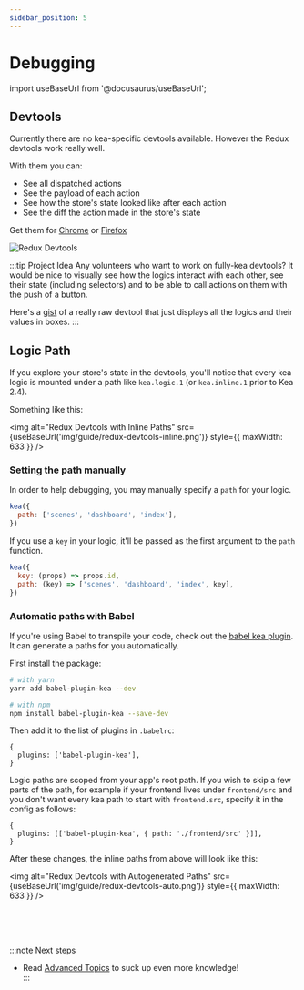 ```yaml
---
sidebar_position: 5
---
```


# Debugging

import useBaseUrl from '@docusaurus/useBaseUrl';

## Devtools

Currently there are no kea-specific devtools available. However the Redux devtools work really
well.

With them you can:

- See all dispatched actions
- See the payload of each action
- See how the store's state looked like after each action
- See the diff the action made in the store's state

Get them for [Chrome](https://chrome.google.com/webstore/detail/redux-devtools/lmhkpmbekcpmknklioeibfkpmmfibljd?hl=en)
or [Firefox](https://addons.mozilla.org/en-US/firefox/addon/reduxdevtools/)

<p><img alt="Redux Devtools" src={useBaseUrl('img/guide/redux-devtools.png')} style={{ maxWidth: 662 }} /></p>

:::tip Project Idea
Any volunteers who want to work on fully-kea devtools? It would be nice to visually
see how the logics interact with each other, see their state (including selectors) and to
be able to call actions on them with the push of a button.

Here's a [gist](/docs/playground/gists/#kea-devtools)
of a really raw devtool that just displays all the logics and their values in boxes.
:::

## Logic Path

If you explore your store's state in the devtools, you'll notice that every kea logic is
mounted under a path like `kea.logic.1` (or `kea.inline.1` prior to Kea 2.4).

Something like this:

<img alt="Redux Devtools with Inline Paths" src={useBaseUrl('img/guide/redux-devtools-inline.png')} style={{ maxWidth: 633 }} />

### Setting the path manually

In order to help debugging, you may manually specify a `path` for your logic.

```javascript
kea({
  path: ['scenes', 'dashboard', 'index'],
})
```

If you use a `key` in your logic, it'll be passed as the first argument to the `path` function.

```javascript
kea({
  key: (props) => props.id,
  path: (key) => ['scenes', 'dashboard', 'index', key],
})
```

### Automatic paths with Babel

If you're using Babel to transpile your code, check out the [babel kea plugin](https://github.com/keajs/babel-plugin-kea).
It can generate a paths for you automatically.

First install the package:

```bash
# with yarn
yarn add babel-plugin-kea --dev

# with npm
npm install babel-plugin-kea --save-dev
```

Then add it to the list of plugins in `.babelrc`:

```json5
{
  plugins: ['babel-plugin-kea'],
}
```

Logic paths are scoped from your app's root path. If you wish to skip a few parts of the path,
for example if your frontend lives under `frontend/src` and you don't want every kea path to start
with `frontend.src`, specify it in the config as follows:

```json5
{
  plugins: [['babel-plugin-kea', { path: './frontend/src' }]],
}
```

After these changes, the inline paths from above will look like this:

<img alt="Redux Devtools with Autogenerated Paths" src={useBaseUrl('img/guide/redux-devtools-auto.png')} style={{ maxWidth: 633 }} />

<br />
<br />
<br />

:::note Next steps

- Read [Advanced Topics](/docs/guide/advanced) to suck up even more knowledge!  
  :::
